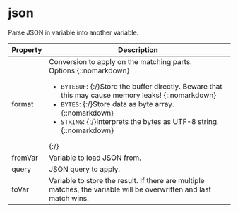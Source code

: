 # json

Parse JSON in variable into another variable. 

| Property | Description |
| ------- | -------- |
| format | Conversion to apply on the matching parts. <br>Options:{::nomarkdown}<ul><li><code>BYTEBUF</code>: {:/}Store the buffer directly. Beware that this may cause memory leaks! {::nomarkdown}</li><li><code>BYTES</code>: {:/}Store data as byte array. {::nomarkdown}</li><li><code>STRING</code>: {:/}Interprets the bytes as UTF-8 string. {::nomarkdown}</li></ul>{:/} |
| fromVar | Variable to load JSON from.  |
| query | JSON query to apply.  |
| toVar | Variable to store the result. If there are multiple matches, the variable will be overwritten and last match wins.  |

